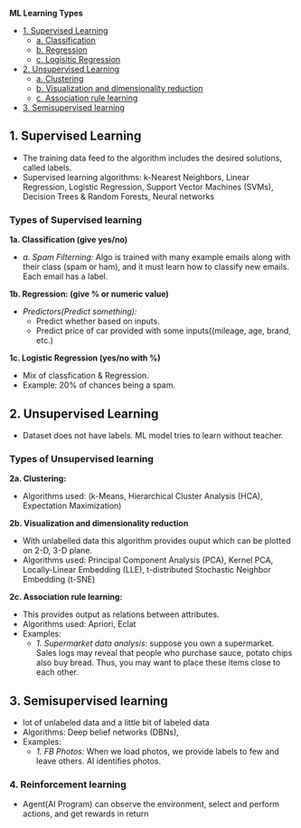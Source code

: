 **ML Learning Types**
- [1. Supervised Learning](#sl)
  - [a. Classification](#c)
  - [b. Regression](#r)
  - [c. Logisitic Regression](#lr)
- [2. Unsupervised Learning](#ul)
  - [a. Clustering](#cl)
  - [b. Visualization and dimensionality reduction](#v)
  - [c. Association rule learning](#arl)
- [3. Semisupervised learning](#ssl)

<a name=sl></a>
## 1. Supervised Learning
- The training data feed to the algorithm includes the desired solutions, called labels.
- Supervised learning algorithms: k-Nearest Neighbors, Linear Regression, Logistic Regression, Support Vector Machines (SVMs), Decision Trees & Random Forests, Neural networks

### Types of Supervised learning
<a name=c></a>
**1a. Classification (give yes/no)**
- _a. Spam Filterning:_ Algo is trained with many example emails along with their class (spam or ham), and it must learn how to classify new emails. Each email has a label.

<a name=r></a>
**1b. Regression: (give % or numeric value)**
- _Predictors(Predict something):_
  - Predict whether based on inputs.
  - Predict price of car provided with some inputs((mileage, age, brand, etc.)

<a name=lr></a>
**1c. Logistic Regression (yes/no with %)**
- Mix of classfication & Regression.
- Example: 20% of chances being a spam.

<a name=ul></a>
## 2. Unsupervised Learning
- Dataset does not have labels. ML model tries to learn without teacher.
### Types of Unsupervised learning
<a name=cl></a>
**2a. Clustering:**
- Algorithms used: (k-Means, Hierarchical Cluster Analysis (HCA), Expectation Maximization)

<a name=v></a>
**2b. Visualization and dimensionality reduction**
- With unlabelled data this algorithm provides ouput which can be plotted on 2-D, 3-D plane.
- Algorithms used: Principal Component Analysis (PCA), Kernel PCA, Locally-Linear Embedding (LLE), t-distributed Stochastic Neighbor Embedding (t-SNE)

<a name=v></a>
**2c. Association rule learning:**
- This provides output as relations between attributes.
- Algorithms used: Apriori, Eclat
- Examples:
  - _1. Supermarket data analysis:_ suppose you own a supermarket. Sales logs may reveal that people who purchase sauce, potato chips also buy bread. Thus, you may want to place these items close to each other.

<a name=ssl></a>
## 3. Semisupervised learning
- lot of unlabeled data and a little bit of labeled data
- Algorithms: Deep belief networks (DBNs), 
- Examples:
  - _1. FB Photos:_ When we load photos, we provide labels to few and leave others. AI identifies photos.

<a name=rl></a>
### 4. Reinforcement learning
- Agent(AI Program) can observe the environment, select and perform actions, and get rewards in return
